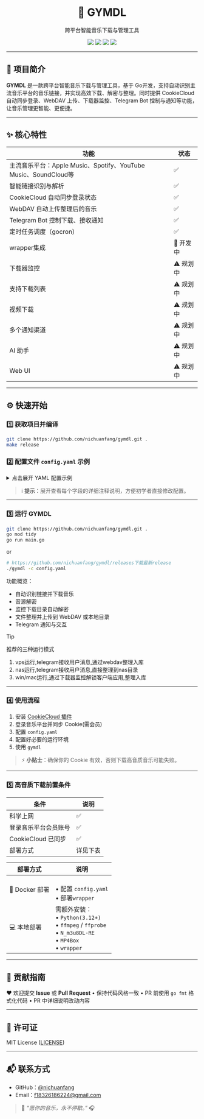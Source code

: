 <h1 align="center">🎵 GYMDL</h1>
<p align="center">跨平台智能音乐下载与管理工具</p>

<p align="center">
    <a href="#"><img src="https://img.shields.io/badge/Go-1.24+-00ADD8?logo=go" /></a>
    <a href="#"><img src="https://img.shields.io/badge/License-MIT-green" /></a>
    <a href="#"><img src="https://img.shields.io/github/actions/workflow/status/nichuanfang/gymdl/release.yml?logo=github" /></a>
    <a href="#"><img src="https://img.shields.io/badge/Telegram-Bot-blue?logo=telegram" /></a>
</p>

---

## 🧭 项目简介

**GYMDL** 是一款跨平台智能音乐下载与管理工具，基于 Go开发，支持自动识别主流音乐平台的音乐链接，并实现高效下载、解密与整理。同时提供 CookieCloud 自动同步登录、WebDAV 上传、下载器监控、Telegram Bot 控制与通知等功能，让音乐管理更智能、更便捷。

---

## ✨ 核心特性

| 功能                                                   | 状态     |
|------------------------------------------------------|--------|
| 主流音乐平台：Apple Music、Spotify、YouTube Music、SoundCloud等 | ✅      |
| 智能链接识别与解析                                            | ✅      |
| CookieCloud 自动同步登录状态                                 | ✅      |
| WebDAV 自动上传整理后的音乐                                    | ✅      |
| Telegram Bot 控制下载、接收通知                               | ✅      |
| 定时任务调度（gocron）                                       | ✅      |
| wrapper集成                                            | 🚧 开发中 |
| 下载器监控                                                | ⚠️ 规划中 |
| 支持下载列表                                               | ⚠️ 规划中 |
| 视频下载                                                 | ⚠️ 规划中 |
| 多个通知渠道                                               | ⚠️ 规划中 |
| AI 助手                                                | ⚠️ 规划中 |
| Web UI                                               | ⚠️ 规划中 |

---

## ⚙️ 快速开始

### 1️⃣ 获取项目并编译

```bash
git clone https://github.com/nichuanfang/gymdl.git .
make release
````

### 2️⃣ 配置文件 `config.yaml` 示例

<details>
<summary>点击展开 YAML 配置示例</summary>

```yaml
# GYMDL 配置文件
# 以下为详细配置项说明

# Web 服务配置
web_config:
  enable: false  # 是否启用 web 服务
  app_domain: "localhost"  # web 服务域名
  https: false  # 是否开启 HTTPS
  app_port: 8080  # web 服务监听端口
  gin_mode: "debug"  # Gin 运行模式: 可选 [debug, release, test]

# CookieCloud 配置
cookie_cloud:
  cookiecloud_url: ""  # CookieCloud 服务地址
  cookiecloud_uuid: ""  # CookieCloud UUID
  cookiecloud_key: ""  # CookieCloud key (多个同步端需填写同一个key，否则会解密失败)
  cookie_file_path: ""  # Cookie 文件存储目录
  cookie_file: ""  # Cookie 文件名
  expire_time: 180  # Cookie 文件过期时间(分钟)

# 音乐整理配置
music_tidy:
  mode: 1  # 音乐整理模式: 1=整理到 dist_dir, 2=整理到 webdav_dir
  dist_dir: "data/dist"  # 当 mode=1 时使用的本地整理目录

# WebDAV 配置
webdav:
  webdav_url: ""  # WebDAV 服务地址
  webdav_user: ""  # WebDAV 用户名
  webdav_pass: ""  # WebDAV 密码
  webdav_dir: ""  # WebDAV 目标路径

# 日志配置
log:
  mode: 1  # 日志模式: 1=标准输出, 2=日志文件, 3=标准输出+文件
  level: 2  # 日志等级: 1=debug, 2=info, 3=warn, 4=error, 5=fatal
  file: "data/logs/run.log"  # 日志文件路径

# Telegram 配置
telegram:
  enable: true  # 是否启用 Telegram 通知服务
  mode: 1  # 运行模式: 1=长轮询, 2=Webhook (推荐开发用1, 生产用2)
  chat_id: ""  # 机器人 chat_id
  bot_token: ""  # Telegram Bot Token
  allowed_users:
    - ""  # 用户白名单列表 (Telegram 用户 ID)
  webhook_url: ""  # Webhook 地址 (mode=2 时必填)
  webhook_port: 9000  # Webhook 模式下监听端口

# AI 配置
ai:
  enable: false  # 是否启用 AI 功能
  base_url: ""  # AI 接口的 Base URL
  model: ""  # 使用的 AI 模型名称
  api_key: ""  # AI 服务的 API Key
  system_prompt: ""  # 默认系统提示词

# 附加配置
additional_config:
  enable_cron: false  # 是否启用定时任务功能 只有开启此配置才会尝试同步cookie文件(重要)
  enable_monitor: false  # 是否启用目录监听 开启后监听下载目录使用um cli自动解密
  monitor_dirs:
    - ""  # 监听的目录,下载器监控
  enable_wrapper: false  # 是否启用 wrapper 需要使用docker启动wrapper服务 容器名称wrapper 需要过2FA验证

# 代理配置
proxy:
  enable: false  # 是否启用代理
  scheme: ""  # 代理协议: http/https/socks5
  host: "127.0.0.1"  # 代理主机
  port: 10809  # 代理端口
  user: ""  # 代理用户名
  pass: ""  # 代理密码
  auth: false  # 是否启用代理认证
```

</details>

> ℹ️ **提示**：展开查看每个字段的详细注释说明，方便初学者直接修改配置。

---

### 3️⃣ 运行 GYMDL

```bash
git clone https://github.com/nichuanfang/gymdl.git .
go mod tidy
go run main.go
```

or

```bash
# https://github.com/nichuanfang/gymdl/releases下载最新release
./gymdl -c config.yaml
```

功能概览：

* 自动识别链接并下载音乐
* 音源解密
* 监控下载目录自动解密
* 文件整理并上传到 WebDAV 或本地目录
* Telegram 通知与交互

> [!TIP]
> 推荐的三种运行模式 
>
> 1. vps运行,telegram接收用户消息,通过webdav整理入库
> 2. nas运行,telegram接收用户消息,直接整理到nas目录
> 3. win/mac运行,通过下载器监控解锁客户端应用,整理入库

---

### 4️⃣ 使用流程

1. 安装 [CookieCloud 插件](https://chrome.google.com/webstore/detail/cookiecloud/ffjiejobkoibkjlhjnlgmcnnigeelbdl)
2. 登录音乐平台并同步 Cookie(需会员)
3. 配置 `config.yaml`
4. 配置好必要的运行环境
5. 使用 `gymdl`

> ⚡ **小贴士**：确保你的 Cookie 有效，否则下载高音质音乐可能失败。

---

### 5️⃣ 高音质下载前置条件

| 条件              | 说明   |
|-----------------|------|
| 科学上网            | ✅    |
| 登录音乐平台会员账号      | ✅    |
| CookieCloud 已同步 | ✅    |
| 部署方式            | 详见下表 |

| 部署方式         | 说明                                                                                                    |
|--------------|-------------------------------------------------------------------------------------------------------|
| 🐳 Docker 部署 | <br>• 配置 `config.yaml`<br>• 部署`wrapper`<br>                                                           |
| 💻 本地部署      | 需额外安装：<br>• `Python(3.12+)`<br>• `ffmpeg` / `ffprobe`<br>• `N_m3u8DL-RE`<br>• `MP4Box`<br>• `wrapper` |

---

## 🤝 贡献指南

❤️ 欢迎提交 **Issue** 或 **Pull Request**
• 保持代码风格一致
• PR 前使用 `go fmt` 格式化代码
• PR 中详细说明改动内容

---

## 📜 许可证

MIT License ([LICENSE](LICENSE))

---

## 📬 联系方式

* GitHub：[@nichuanfang](https://github.com/nichuanfang)
* Email：[f18326186224@gmail.com](mailto:f18326186224@gmail.com)

> 💬 *“愿你的音乐，永不停歇。”* 🎧

